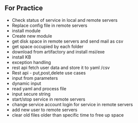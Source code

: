 ## For Practice ##

* Check status of service in local and remote servers
* Replace config file in remote servers
* install module
* Create new module
* get disk space in remote servers and send mail as csv
* get space occupied by each folder
* download from artifactory and install msi/exe
* install KB
* exception handling
* rest api fetch user data and store it to yaml /csv
* Rest api - put,post,delete use cases
* input from parameters
* dynamic input
* read yaml and process file
* input secure string
* start/stop service in remote servers
* change service account login for service in remote servers
* add new user to remote servers
*  clear old files older than specific time to free up space 
